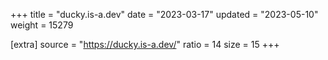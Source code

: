 +++
title = "ducky.is-a.dev"
date = "2023-03-17"
updated = "2023-05-10"
weight = 15279

[extra]
source = "https://ducky.is-a.dev/"
ratio = 14
size = 15
+++
